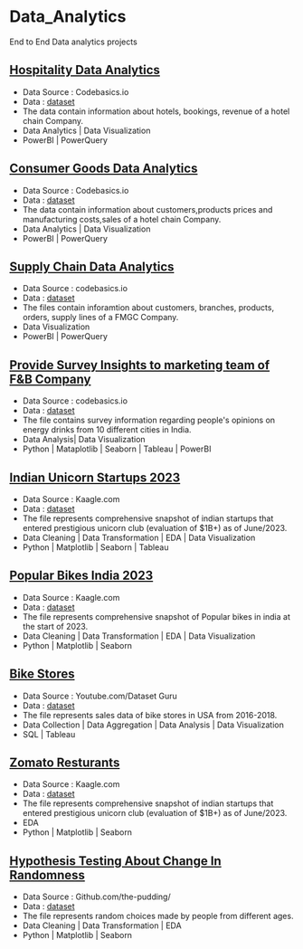 # Data_Analytics
End to End Data analytics projects

## [Hospitality Data Analytics](https://github.com/Harsh26K/Data_Analytics/tree/Main/Hospitality_data)
   - Data Source : Codebasics.io
   - Data : [dataset](https://github.com/Harsh26K/Data_Analytics/tree/Main/Hospitality_data/data)
   - The data contain information about hotels, bookings, revenue of a hotel chain Company.
   - Data Analytics | Data Visualization
   - PowerBI | PowerQuery


## [Consumer Goods Data Analytics](https://github.com/Harsh26K/Data_Analytics/tree/Main/Consumer_Goods_Data_Analysis)
   - Data Source : Codebasics.io
   - Data : [dataset](https://github.com/Harsh26K/Data_Analytics/tree/Main/Consumer_Goods_Data_Analysis/data)
   - The data contain information about customers,products prices and manufacturing costs,sales of a hotel chain Company.
   - Data Analytics | Data Visualization
   - PowerBI | PowerQuery

## [Supply Chain Data Analytics](https://github.com/Harsh26K/Data_Analytics/tree/Main/SupplyChain_Issue_In_FMGC)
   - Data Source : codebasics.io
   - Data : [dataset](https://github.com/Harsh26K/Data_Analytics/tree/Main/SupplyChain_Issue_In_FMGC/Data)
   - The files contain inforamtion about customers, branches, products, orders, supply lines of a FMGC Company.
   - Data Visualization
   - PowerBI | PowerQuery

## [Provide Survey Insights to marketing team of F&B Company](https://github.com/Harsh26K/Data_Analytics/tree/Main/FoodBevarage_Company_Analysis)
   - Data Source : codebasics.io
   - Data : [dataset](https://github.com/Harsh26K/Data_Analytics/tree/Main/FoodBevarage_Company_Analysis/Dataset)
   - The file contains survey information regarding people's opinions on energy drinks from 10 different cities in India.
   - Data Analysis| Data Visualization
   - Python | Mataplotlib | Seaborn | Tableau | PowerBI
## [Indian Unicorn Startups 2023](https://github.com/Harsh26K/Data_Analytics/tree/Main/Indian_Unicorn_Startups_2023)
   - Data Source : Kaagle.com
   - Data : [dataset](https://github.com/Harsh26K/Data_Analytics/blob/Main/Indian_Unicorn_Startups_2023/Indian_Unicorn_startups_2023.csv)
   - The file represents comprehensive snapshot of indian startups that entered prestigious unicorn club (evaluation of $1B+) as of June/2023.
   - Data Cleaning | Data Transformation | EDA | Data Visualization
   - Python | Matplotlib | Seaborn | Tableau
## [Popular Bikes India 2023](https://github.com/Harsh26K/Data_Analytics/tree/Main/Popular_bikes_India_2023)
   - Data Source : Kaagle.com
   - Data : [dataset](https://github.com/Harsh26K/Data_Analytics/blob/Main/Popular_bikes_India_2023/bikes_data_Original.csv)
   - The file represents comprehensive snapshot of Popular bikes in india at the start of 2023.
   - Data Cleaning | Data Transformation | EDA | Data Visualization
   - Python | Matplotlib | Seaborn 
## [Bike Stores](https://github.com/Harsh26K/Data_Analytics/tree/Main/bikeStores)
   - Data Source : Youtube.com/Dataset Guru
   - Data : [dataset](https://github.com/Harsh26K/Data_Analytics/tree/Main/bikeStores)
   - The file represents sales data of bike stores in USA from 2016-2018.
   - Data Collection | Data Aggregation | Data Analysis | Data Visualization
   - SQL | Tableau 
## [Zomato Resturants](https://github.com/Harsh26K/Data_Analytics/tree/Main/zomato_restaurants_data_analysis)
   - Data Source : Kaagle.com
   - Data : [dataset](https://github.com/Harsh26K/Data_Analytics/blob/Main/zomato_restaurants_data_analysis/zomato.csv)
   - The file represents comprehensive snapshot of indian startups that entered prestigious unicorn club (evaluation of $1B+) as of June/2023.
   - EDA
   - Python | Matplotlib | Seaborn
## [Hypothesis Testing About Change In Randomness](https://github.com/Harsh26K/Data_Analytics/tree/Main/hypothesis_testing_about_change_in_randomness_with_age)
   - Data Source : Github.com/the-pudding/
   - Data : [dataset](https://github.com/Harsh26K/Data_Analytics/blob/Main/hypothesis_testing_about_change_in_randomness_with_age/data.csv)
   - The file represents random choices made by people from different ages.
   - Data Cleaning | Data Transformation | EDA
   - Python | Matplotlib | Seaborn
